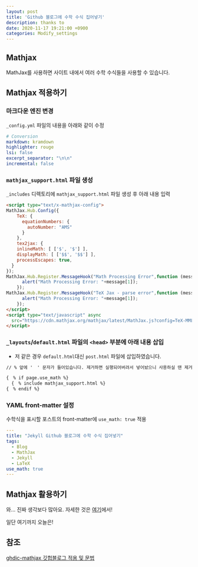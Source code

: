```yaml
---
layout: post
title: 'Github 블로그에 수학 수식 집어넣기'
description: thanks to 
date: 2020-11-17 19:21:00 +0900
categories: Modify_settings
---
```

## Mathjax
MathJax를 사용하면 사이트 내에서 여러 수학 수식들을 사용할 수 있습니다.

## Mathjax 적용하기

### 마크다운 엔진 변경

`_config.yml` 파일의 내용을 아래와 같이 수정

```yml
# Conversion
markdown: kramdown
highlighter: rouge
lsi: false
excerpt_separator: "\n\n"
incremental: false
```

### `mathjax_support.html` 파일 생성

`_includes` 디렉토리에 `mathjax_support.html` 파일 생성 후 아래 내용 입력

```html
<script type="text/x-mathjax-config">
MathJax.Hub.Config({
    TeX: {
      equationNumbers: {
        autoNumber: "AMS"
      }
    },
    tex2jax: {
    inlineMath: [ ['$', '$'] ],
    displayMath: [ ['$$', '$$'] ],
    processEscapes: true,
  }
});
MathJax.Hub.Register.MessageHook("Math Processing Error",function (message) {
	  alert("Math Processing Error: "+message[1]);
	});
MathJax.Hub.Register.MessageHook("TeX Jax - parse error",function (message) {
	  alert("Math Processing Error: "+message[1]);
	});
</script>
<script type="text/javascript" async
  src="https://cdn.mathjax.org/mathjax/latest/MathJax.js?config=TeX-MML-AM_CHTML">
</script>
```

### `_layouts`/`default.html` 파일의 `<head>` 부분에 아래 내용 삽입

- 저 같은 경우 `default.html`대신 `post.html` 파일에 삽입하였습니다.

```html
// % 앞에 '　' 문자가 들어있습니다. 제거하면 실행되어버려서 넣어놨으니 사용하실 땐 제거해주세요.

{　% if page.use_math %}
  {　% include mathjax_support.html %}
{　% endif %}
```

### YAML front-matter 설정
수학식을 표시할 포스트의 front-matter에 `use_math: true` 적용

```yaml
---
title: "Jekyll Github 블로그에 수학 수식 집어넣기"
tags:
  - Blog
  - MathJax
  - Jekyll
  - LaTeX
use_math: true
---
```

## Mathjax 활용하기

와... 진짜 생각보다 많아요. 자세한 것은 [여기][mathjax]에서!

일단 여기까지 오늘은! 

## 참조
[ghdic-mathjax 깃헙블로그 적용 및 문법][ghdic]

[ghdic]: https://ghdic.github.io/math/default/mathjax-%EB%AC%B8%EB%B2%95/
[mathjax]: https://math.meta.stackexchange.com/questions/5020/mathjax-basic-tutorial-and-quick-reference/